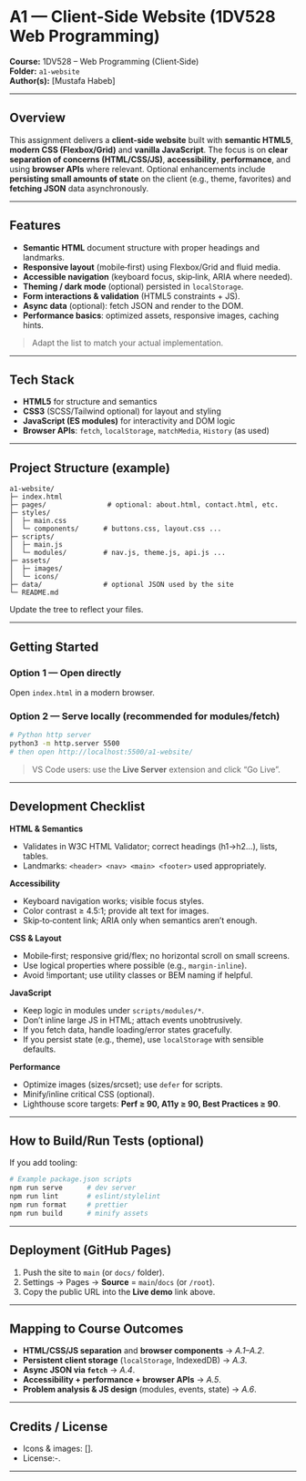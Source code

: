 # A1 — Client‑Side Website (1DV528 Web Programming)

**Course:** 1DV528 – Web Programming (Client‑Side)  
**Folder:** `a1-website`  
**Author(s):** [Mustafa Habeb]  


---

## Overview

This assignment delivers a **client‑side website** built with **semantic HTML5**, **modern CSS (Flexbox/Grid)** and **vanilla JavaScript**. The focus is on **clear separation of concerns (HTML/CSS/JS)**, **accessibility**, **performance**, and using **browser APIs** where relevant. Optional enhancements include **persisting small amounts of state** on the client (e.g., theme, favorites) and **fetching JSON** data asynchronously.

---

## Features

- **Semantic HTML** document structure with proper headings and landmarks.  
- **Responsive layout** (mobile‑first) using Flexbox/Grid and fluid media.  
- **Accessible navigation** (keyboard focus, skip‑link, ARIA where needed).  
- **Theming / dark mode** (optional) persisted in `localStorage`.  
- **Form interactions & validation** (HTML5 constraints + JS).  
- **Async data** (optional): fetch JSON and render to the DOM.  
- **Performance basics**: optimized assets, responsive images, caching hints.  

> Adapt the list to match your actual implementation.

---

## Tech Stack

- **HTML5** for structure and semantics  
- **CSS3** (SCSS/Tailwind optional) for layout and styling  
- **JavaScript (ES modules)** for interactivity and DOM logic  
- **Browser APIs**: `fetch`, `localStorage`, `matchMedia`, `History` (as used)  

---

## Project Structure (example)

```
a1-website/
├─ index.html
├─ pages/               # optional: about.html, contact.html, etc.
├─ styles/
│  ├─ main.css
│  └─ components/      # buttons.css, layout.css ...
├─ scripts/
│  ├─ main.js
│  └─ modules/         # nav.js, theme.js, api.js ...
├─ assets/
│  ├─ images/
│  └─ icons/
├─ data/               # optional JSON used by the site
└─ README.md
```

Update the tree to reflect your files.

---

## Getting Started

### Option 1 — Open directly
Open `index.html` in a modern browser.

### Option 2 — Serve locally (recommended for modules/fetch)
```bash
# Python http server
python3 -m http.server 5500
# then open http://localhost:5500/a1-website/
```

> VS Code users: use the **Live Server** extension and click “Go Live”.

---

## Development Checklist

**HTML & Semantics**
- Validates in W3C HTML Validator; correct headings (h1→h2…), lists, tables.  
- Landmarks: `<header> <nav> <main> <footer>` used appropriately.  

**Accessibility**
- Keyboard navigation works; visible focus styles.  
- Color contrast ≥ 4.5:1; provide alt text for images.  
- Skip‑to‑content link; ARIA only when semantics aren’t enough.  

**CSS & Layout**
- Mobile‑first; responsive grid/flex; no horizontal scroll on small screens.  
- Use logical properties where possible (e.g., `margin-inline`).  
- Avoid !important; use utility classes or BEM naming if helpful.  

**JavaScript**
- Keep logic in modules under `scripts/modules/*`.  
- Don’t inline large JS in HTML; attach events unobtrusively.  
- If you fetch data, handle loading/error states gracefully.  
- If you persist state (e.g., theme), use `localStorage` with sensible defaults.  

**Performance**
- Optimize images (sizes/srcset); use `defer` for scripts.  
- Minify/inline critical CSS (optional).  
- Lighthouse score targets: **Perf ≥ 90, A11y ≥ 90, Best Practices ≥ 90**.  

---

## How to Build/Run Tests (optional)

If you add tooling:
```bash
# Example package.json scripts
npm run serve      # dev server
npm run lint       # eslint/stylelint
npm run format     # prettier
npm run build      # minify assets
```

---

## Deployment (GitHub Pages)

1. Push the site to `main` (or `docs/` folder).  
2. Settings → Pages → **Source** = `main`/`docs` (or `/root`).  
3. Copy the public URL into the **Live demo** link above.

---

## Mapping to Course Outcomes

- **HTML/CSS/JS separation** and **browser components** → *A.1–A.2*.  
- **Persistent client storage** (`localStorage`, IndexedDB) → *A.3*.  
- **Async JSON via `fetch`** → *A.4*.  
- **Accessibility + performance + browser APIs** → *A.5*.  
- **Problem analysis & JS design** (modules, events, state) → *A.6*.

---

## Credits / License

- Icons & images: [].  
- License:-.

---


